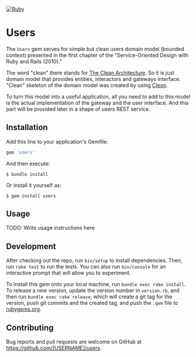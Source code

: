 [![Ruby](https://github.com/nvoynov/cleon-users/actions/workflows/main.yml/badge.svg)](https://github.com/nvoynov/cleon-users/actions/workflows/main.yml)

# Users

The `Users` gem serves for simple but clean users domain model (bounded context) presented in the first chapter of the "Service-Oriented Design with Ruby and Rails (2010)."

The word "clean" there stands for [The Clean Architecture](https://blog.cleancoder.com/uncle-bob/2012/08/13/the-clean-architecture.html). So it is just domain model that provides entities, interactors and gateways interface. "Clean" skeleton of the domain model was created by using [Cleon](https://github.com/nvoynov/cleon).

To turn this model into a useful application, all you need to add to this model is the actual implementation of the gateway and the user interface. And this part will be provided later in a shape of users REST service.

## Installation

Add this line to your application's Gemfile:

```ruby
gem 'users'
```

And then execute:

    $ bundle install

Or install it yourself as:

    $ gem install users

## Usage

TODO: Write usage instructions here

## Development

After checking out the repo, run `bin/setup` to install dependencies. Then, run `rake test` to run the tests. You can also run `bin/console` for an interactive prompt that will allow you to experiment.

To install this gem onto your local machine, run `bundle exec rake install`. To release a new version, update the version number in `version.rb`, and then run `bundle exec rake release`, which will create a git tag for the version, push git commits and the created tag, and push the `.gem` file to [rubygems.org](https://rubygems.org).

## Contributing

Bug reports and pull requests are welcome on GitHub at https://github.com/[USERNAME]/users.
